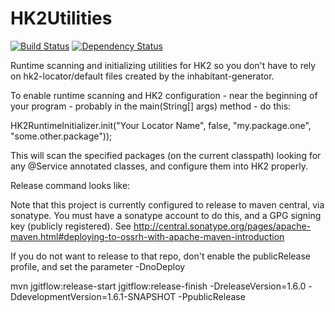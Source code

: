 HK2Utilities
============

[![Build Status](https://travis-ci.org/darmbrust/HK2Utilities.svg?branch=develop)](https://travis-ci.org/darmbrust/HK2Utilities) [![Dependency Status](https://www.versioneye.com/user/projects/5a83a8a10fb24f7034ac6399/badge.svg?style=flat-square)](https://www.versioneye.com/user/projects/5a83a8a10fb24f7034ac6399)

Runtime scanning and initializing utilities for HK2 so you don't have to rely on hk2-locator/default files created by the inhabitant-generator.

To enable runtime scanning and HK2 configuration - near the beginning of your program - probably in the main(String[] args) method - do this:

HK2RuntimeInitializer.init("Your Locator Name", false, "my.package.one", "some.other.package"));

This will scan the specified packages (on the current classpath) looking for any @Service annotated classes, and configure them into HK2 properly.

Release command looks like:

Note that this project is currently configured to release to maven central, via sonatype.  You must have a sonatype account to do this, and 
a GPG signing key (publicly registered).  See http://central.sonatype.org/pages/apache-maven.html#deploying-to-ossrh-with-apache-maven-introduction

If you do not want to release to that repo, don't enable the publicRelease profile, and set the parameter -DnoDeploy

mvn jgitflow:release-start jgitflow:release-finish -DreleaseVersion=1.6.0 -DdevelopmentVersion=1.6.1-SNAPSHOT -PpublicRelease
